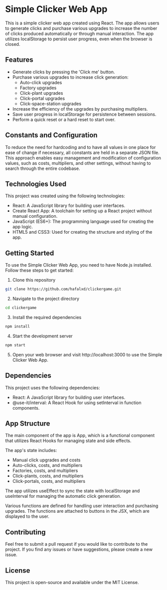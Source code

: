 # Simple Clicker Web App

This is a simple clicker web app created using React. The app allows users to generate clicks and purchase various upgrades to increase the number of clicks produced automatically or through manual interaction. The app utilizes localStorage to persist user progress, even when the browser is closed.

## Features

- Generate clicks by pressing the 'Click me' button.
- Purchase various upgrades to increase click generation:
  - Auto-click upgrades
  - Factory upgrades
  - Click-plant upgrades
  - Click-portal upgrades
  - Click-space-station upgrades
- Increase the efficiency of the upgrades by purchasing multipliers.
- Save user progress in localStorage for persistence between sessions.
- Perform a quick reset or a hard reset to start over.

## Constants and Configuration

To reduce the need for hardcoding and to have all values in one place for ease of change if necessary, all constants are held in a separate JSON file. This approach enables easy management and modification of configuration values, such as costs, multipliers, and other settings, without having to search through the entire codebase.

## Technologies Used

This project was created using the following technologies:

- React: A JavaScript library for building user interfaces.
- Create React App: A toolchain for setting up a React project without manual configuration.
- JavaScript (ES6+): The programming language used for creating the app logic.
- HTML5 and CSS3: Used for creating the structure and styling of the app.

## Getting Started

To use the Simple Clicker Web App, you need to have Node.js installed. Follow these steps to get started:

1. Clone this repository
```bash
git clone https://github.com/hafalxd/clickergame.git
```

2. Navigate to the project directory
```bash
cd clickergame
```

3. Install the required dependencies
```bash
npm install
```

4. Start the development server
```bash
npm start
```

5. Open your web browser and visit http://localhost:3000 to use the Simple Clicker Web App.

## Dependencies

This project uses the following dependencies:

- React: A JavaScript library for building user interfaces.
- @use-it/interval: A React Hook for using setInterval in function components.

## App Structure

The main component of the app is App, which is a functional component that utilizes React Hooks for managing state and side effects.

The app's state includes:

- Manual click upgrades and costs
- Auto-clicks, costs, and multipliers
- Factories, costs, and multipliers
- Click-plants, costs, and multipliers
- Click-portals, costs, and multipliers

The app utilizes useEffect to sync the state with localStorage and useInterval for managing the automatic click generation.

Various functions are defined for handling user interaction and purchasing upgrades. The functions are attached to buttons in the JSX, which are displayed to the user.

## Contributing

Feel free to submit a pull request if you would like to contribute to the project. If you find any issues or have suggestions, please create a new issue.

## License

This project is open-source and available under the MIT License.











